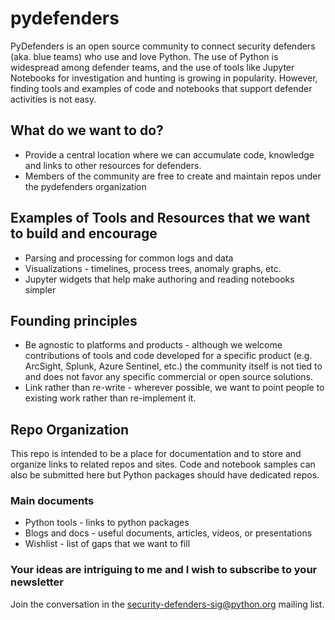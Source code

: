 # pydefenders

PyDefenders is an open source community to connect security defenders (aka. blue teams) who use and love Python. The use of Python is widespread among defender teams, and the use of tools like Jupyter Notebooks for investigation and hunting is growing in popularity. However, finding tools and examples of code and notebooks that support defender activities is not easy.

## What do we want to do?

- Provide a central location where we can accumulate code, knowledge and links to other resources for defenders.
- Members of the community are free to create and maintain repos under the pydefenders organization

## Examples of Tools and Resources that we want to build and encourage

- Parsing and processing for common logs and data
- Visualizations - timelines, process trees, anomaly graphs, etc.
- Jupyter widgets that help make authoring and reading notebooks simpler

## Founding principles
- Be agnostic to platforms and products - although we welcome contributions of tools and code developed for a specific product (e.g. ArcSight, Splunk, Azure Sentinel, etc.) the community itself is not tied to and does not favor any specific commercial or open source solutions.
- Link rather than re-write - wherever possible, we want to point people to existing work rather than re-implement it.

## Repo Organization
This repo is intended to be a place for documentation and to store and organize links to related repos and sites. Code and notebook samples can also be submitted here but Python packages should have dedicated repos. 

### Main documents

- Python tools - links to python packages
- Blogs and docs - useful documents, articles, videos, or presentations
- Wishlist - list of gaps that we want to fill

### Your ideas are intriguing to me and I wish to subscribe to your newsletter
Join the conversation in the [security-defenders-sig@python.org](https://mail.python.org/mailman3/lists/security-defenders-sig.python.org/) mailing list. 
